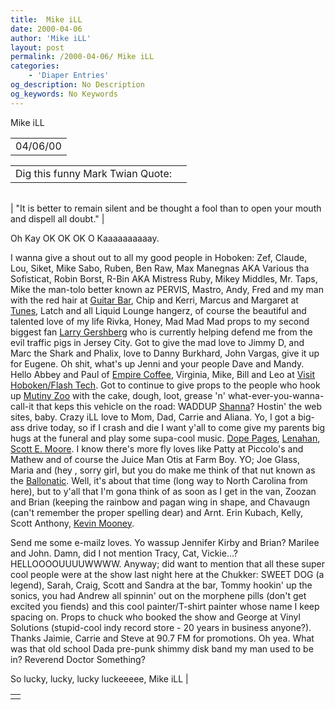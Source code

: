 ```yaml
---
title:  Mike iLL 
date: 2000-04-06
author: 'Mike iLL'
layout: post
permalink: /2000-04-06/ Mike iLL 
categories:
    - 'Diaper Entries'
og_description: No Description
og_keywords: No Keywords
---
```

<style>
body {
  background-color: ;
  color: ;
}
a {
  color: ;
}
a:active {
  color: ;
}
a:visited {
  color: ;
}
</style>
   Mike iLL     



|  |
| --- |
| 04/06/00  |

  
  



|  |  |
| --- | --- |
| Dig this funny Mark Twian Quote:



|  |
| --- |
| 
"It is better to remain silent 
and be thought a fool than to
 open your mouth and dispell all doubt."
  |


 
 Oh Kay OK OK OK O Kaaaaaaaaaay.
 
 I wanna give a shout out to all my good people in Hoboken:
 Zef, Claude, Lou, Siket, Mike Sabo, Ruben, Ben Raw, Max Manegnas AKA Various tha Sofisticat,
 Robin Borst, R-Bin AKA Mistress Ruby, Mikey Middles, Mr. Taps, Mike the man-tolo better known az PERVIS,
 Mastro, Andy, Fred and my man with the red hair at [Guitar Bar](http://www.guitarbar.com),
 Chip and Kerri, Marcus and Margaret at 
 [Tunes](http://www.TUNESCDS.COM), Latch and all Liquid Lounge hangerz, of course the beautiful and talented love 
 of my life Rivka, Honey, Mad Mad Mad props to my second biggest fan [Larry Gershberg](http://www.aperfectdealer.com) who is currently 
 helping defend me from the evil traffic pigs in Jersey City.
 Got to give the mad love to Jimmy D, and Marc the Shark and Phalix, love to Danny Burkhard, John Vargas, give it up for Eugene.
 Oh shit, what's up Jenni and your people Dave and Mandy. Hello Abbey and Paul of [Empire Coffee](http://www.empirecoffee.com), Virginia, 
 Mike, Bill and Leo at [Visit Hoboken/Flash Tech](http://www.visithoboken.com). Got to continue to give props to
 the people who hook up [Mutiny Zoo](http://www.mutinyzoo.com) with the cake, dough, loot, grease 'n' what-ever-you-wanna-call-it that
 keps this vehicle on the road: WADDUP [Shanna](http://www.inet-images.com)? Hostin' the web sites, baby.
 Crazy iLL love to Mom, Dad, Carrie and Aliana. Yo, I got a big-ass drive today, so if I crash and die I want y'all to come give my parents
 big hugs at the funeral and play some supa-cool music.
 [Dope Pages](http://www.dopepages.com), [Lenahan](http://www.celtic-rock.com), [Scott E. Moore](http://www.wingtip.net).
 I know there's more fly loves like Patty at Piccolo's and Mathew and of course the Juice Man Otis at Farm Boy. YO; Joe Glass, Maria and (hey , sorry girl, but you
 do make me think of that nut known as the [Ballonatic](http://www.baloonroom.com).
 Well, it's about that time (long way to North Carolina from here), but to y'all that I'm gona think of as soon as I get in the van, Zoozan and Brian (keeping
 the rainbow and pagan wing in shape, and Chavaugn (can't remember the proper spelling dear) and Arnt.
 Erin Kubach, Kelly, Scott Anthony, [Kevin Mooney](http://www.indyarts.com).
 
 Send me some e-mailz loves.
 Yo wassup Jennifer Kirby and Brian? Marilee and John. Damn, did I not mention Tracy, Cat, Vickie...? HELLOOOOUUUUWWWW.
 Anyway; did want to mention that all these super cool people were at the show last night here at the Chukker:
 SWEET DOG (a legend), Sarah, Craig, Scott and Sandra at the bar, Tommy hookin' up the sonics, you had Andrew all spinnin' out on the 
 morphene pills (don't get excited you fiends) and this cool painter/T-shirt painter whose name I keep spacing on.
 Props to chuck who booked the show and George at Vinyl Solutions (stupid-cool indy record store - 20 years in business anyone?).
 Thanks Jaimie, Carrie and Steve at 90.7 FM for promotions.
 Oh yea. What was that old school Dada pre-punk shimmy disk band my man used to be in? Reverend Doctor Something?
 
  So lucky, lucky, lucky luckeeeee, Mike iLL |

   



|  |
| --- |
|  |

   
   
   
   

  

